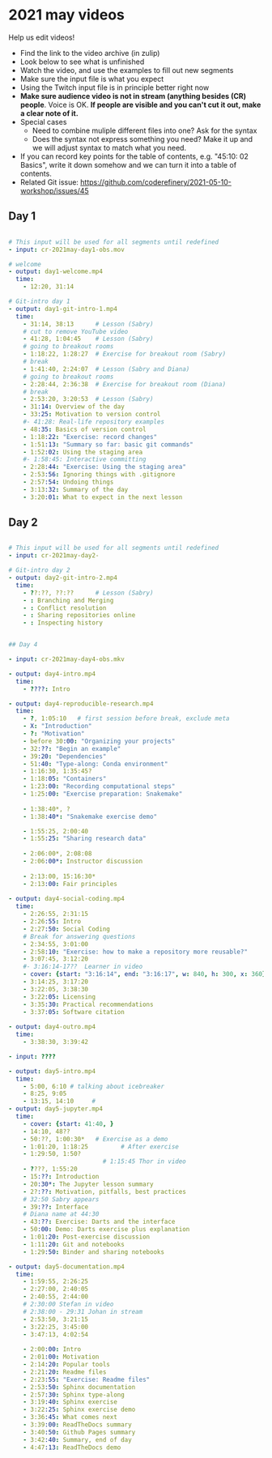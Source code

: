 # 2021 may videos

Help us edit videos!
- Find the link to the video archive (in zulip)
- Look below to see what is unfinished
- Watch the video, and use the examples to fill out new segments
- Make sure the input file is what you expect
- Using the Twitch input file is in principle better right now
- **Make sure audience video is not in stream (anything besides (CR) people**.  Voice is OK.  **If people are visible and you can't cut it out, make a clear note of it.**
- Special cases
  - Need to combine muliple different files into one?  Ask for the syntax
  - Does the syntax not express something you need?  Make it up and we will adjust syntax to match what you need.
- If you can record key points for the table of contents, e.g. "45:10: 02 Basics", write it down somehow and we can turn it into a table of contents.
- Related Git issue: https://github.com/coderefinery/2021-05-10-workshop/issues/45

## Day 1

```yaml

# This input will be used for all segments until redefined
- input: cr-2021may-day1-obs.mov

# welcome
- output: day1-welcome.mp4
  time:
    - 12:20, 31:14

# Git-intro day 1
- output: day1-git-intro-1.mp4
  time:
    - 31:14, 38:13      # Lesson (Sabry)
    # cut to remove YouTube video
    - 41:28, 1:04:45    # Lesson (Sabry)
    # going to breakout rooms
    - 1:18:22, 1:28:27  # Exercise for breakout room (Sabry)
    # break
    - 1:41:40, 2:24:07  # Lesson (Sabry and Diana)
    # going to breakout rooms
    - 2:28:44, 2:36:38  # Exercise for breakout room (Diana)
    # break
    - 2:53:20, 3:20:53  # Lesson (Sabry)
    - 31:14: Overview of the day
    - 33:25: Motivation to version control
    #- 41:28: Real-life repository examples
    - 48:35: Basics of version control
    - 1:18:22: "Exercise: record changes"
    - 1:51:13: "Summary so far: basic git commands"
    - 1:52:02: Using the staging area
    #- 1:58:45: Interactive committing
    - 2:28:44: "Exercise: Using the staging area"
    - 2:53:56: Ignoring things with .gitignore
    - 2:57:54: Undoing things
    - 3:13:32: Summary of the day
    - 3:20:01: What to expect in the next lesson
```




## Day 2

```yaml

# This input will be used for all segments until redefined
- input: cr-2021may-day2-

# Git-intro day 2
- output: day2-git-intro-2.mp4
  time:
    - ??:??, ??:??      # Lesson (Sabry)
    - : Branching and Merging
    - : Conflict resolution
    - : Sharing repositories online
    - : Inspecting history


## Day 4

- input: cr-2021may-day4-obs.mkv

- output: day4-intro.mp4
  time:
    - ????: Intro

- output: day4-reproducible-research.mp4
  time:
    - ?, 1:05:10   # first session before break, exclude meta
    - X: "Introduction"
    - ?: "Motivation"
    - before 30:00: "Organizing your projects"
    - 32:??: "Begin an example"
    - 39:20: "Dependencies"
    - 51:40: "Type-along: Conda environment"
    - 1:16:30, 1:35:45?
    - 1:18:05: "Containers"
    - 1:23:00: "Recording computational steps"
    - 1:25:00: "Exercise preparation: Snakemake"
    
    - 1:38:40*, ?
    - 1:38:40*: "Snakemake exercise demo"

    - 1:55:25, 2:00:40
    - 1:55:25: "Sharing research data"
    
    - 2:06:00*, 2:08:08
    - 2:06:00*: Instructor discussion
    
    - 2:13:00, 15:16:30*
    - 2:13:00: Fair principles
    
- output: day4-social-coding.mp4
  time:
    - 2:26:55, 2:31:15
    - 2:26:55: Intro
    - 2:27:50: Social Coding
    # Break for answering questions
    - 2:34:55, 3:01:00
    - 2:58:10: "Exercise: how to make a repository more reusable?"
    - 3:07:45, 3:12:20
    #- 3:16:14-17??  Learner in video
    - cover: {start: "3:16:14", end: "3:16:17", w: 840, h: 300, x: 360}
    - 3:14:25, 3:17:20 
    - 3:22:05, 3:38:30
    - 3:22:05: Licensing
    - 3:35:30: Practical recommendations
    - 3:37:05: Software citation
    
- output: day4-outro.mp4
  time:
    - 3:38:30, 3:39:42

- input: ????

- output: day5-intro.mp4
  time:
    - 5:00, 6:10 # talking about icebreaker
    - 8:25, 9:05
    - 13:15, 14:10     # 
- output: day5-jupyter.mp4
  time:
    - cover: {start: 41:40, }
    - 14:10, 48??
    - 50:??, 1:00:30*   # Exercise as a demo
    - 1:01:20, 1:18:25         # After exercise
    - 1:29:50, 1:50?
                          # 1:15:45 Thor in video
    - ????, 1:55:20
    - 15:??: Introduction
    - 20:30*: The Jupyter lesson summary
    - 2?:??: Motivation, pitfalls, best practices
    # 32:50 Sabry appears
    - 39:??: Interface
    # Diana name at 44:30
    - 43:??: Exercise: Darts and the interface
    - 50:00: Demo: Darts exercise plus explanation
    - 1:01:20: Post-exercise discussion
    - 1:11:20: Git and notebooks
    - 1:29:50: Binder and sharing notebooks

- output: day5-documentation.mp4
  time:
    - 1:59:55, 2:26:25 
    - 2:27:00, 2:40:05
    - 2:40:55, 2:44:00
    # 2:30:00 Stefan in video
    # 2:38:00 - 29:31 Johan in stream
    - 2:53:50, 3:21:15
    - 3:22:25, 3:45:00
    - 3:47:13, 4:02:54
    
    - 2:00:00: Intro
    - 2:01:00: Motivation
    - 2:14:20: Popular tools
    - 2:21:20: Readme files
    - 2:23:55: "Exercise: Readme files"
    - 2:53:50: Sphinx documentation
    - 2:57:30: Sphinx type-along
    - 3:19:40: Sphinx exercise
    - 3:22:25: Sphinx exercise demo
    - 3:36:45: What comes next
    - 3:39:00: ReadTheDocs summary
    - 3:40:50: Github Pages summary
    - 3:42:40: Summary, end of day
    - 4:47:13: ReadTheDocs demo


```

